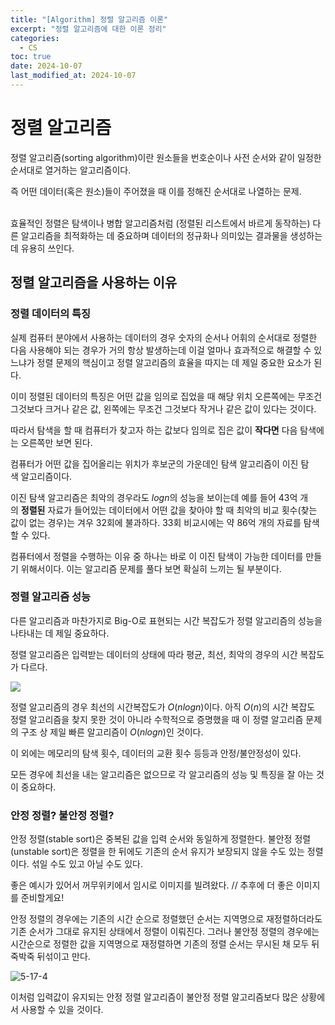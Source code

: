 ```yaml
---
title: "[Algorithm] 정렬 알고리즘 이론"
excerpt: "정렬 알고리즘에 대한 이론 정리"
categories: 
  - CS
toc: true
date: 2024-10-07
last_modified_at: 2024-10-07
---
```


# 정렬 알고리즘

정렬 알고리즘(sorting algorithm)이란 원소들을 번호순이나 사전 순서와 같이 일정한 순서대로 열거하는 알고리즘이다. 

즉 어떤 데이터(혹은 원소)들이 주어졌을 때 이를 정해진 순서대로 나열하는 문제.
<br><br>

효율적인 정렬은 탐색이나 병합 알고리즘처럼 (정렬된 리스트에서 바르게 동작하는) 다른 알고리즘을 최적화하는 데 중요하며 데이터의 정규화나 의미있는 결과물을 생성하는 데 유용히 쓰인다. 

## 정렬 알고리즘을 사용하는 이유
### 정렬 데이터의 특징

실제 컴퓨터 분야에서 사용하는 데이터의 경우 숫자의 순서나 어휘의 순서대로 정렬한 다음 사용해야 되는 경우가 거의 항상 발생하는데 이걸 얼마나 효과적으로 해결할 수 있느냐가 정렬 문제의 핵심이고 정렬 알고리즘의 효율을 따지는 데 제일 중요한 요소가 된다.

이미 정렬된 데이터의 특징은 어떤 값을 임의로 집었을 때 해당 위치 오른쪽에는 무조건 그것보다 크거나 같은 값, 왼쪽에는 무조건 그것보다 작거나 같은 값이 있다는 것이다. 

따라서 탐색을 할 때 컴퓨터가 찾고자 하는 값보다 임의로 집은 값이 **작다면** 다음 탐색에는 오른쪽만 보면 된다.

컴퓨터가 어떤 값을 집어올리는 위치가 후보군의 가운데인 탐색 알고리즘이 이진 탐색 알고리즘이다. 

이진 탐색 알고리즘은 최악의 경우라도 $log⁡n$의 성능을 보이는데 예를 들어 43억 개의 **정렬된** 자료가 들어있는 데이터에서 어떤 값을 찾아야 할 때 최악의 비교 횟수(찾는 값이 없는 경우)는 겨우 32회에 불과하다. 33회 비교시에는 약 86억 개의 자료를 탐색할 수 있다. 

컴퓨터에서 정렬을 수행하는 이유 중 하나는 바로 이 이진 탐색이 가능한 데이터를 만들기 위해서이다. 이는 알고리즘 문제를 풀다 보면 확실히 느끼는 될 부분이다.



### 정렬 알고리즘 성능

다른 알고리즘과 마찬가지로 Big-O로 표현되는 시간 복잡도가 정렬 알고리즘의 성능을 나타내는 데 제일 중요하다.

정렬 알고리즘은 입력받는 데이터의 상태에 따라 평균, 최선, 최악의 경우의 시간 복잡도가 다르다.

![](/Attatchments/241007/sort-algorithm-Big-O.png)

정렬 알고리즘의 경우 최선의 시간복잡도가 $O(nlogn)$이다.
아직 $O(n)$의 시간 복잡도 정렬 알고리즘을 찾지 못한 것이 아니라 수학적으로 증명했을 때 이 정렬 알고리즘 문제의 구조 상 제일 빠른 알고리즘이 $O(nlogn)$인 것이다.

이 외에는 메모리의 탐색 횟수, 데이터의 교환 횟수 등등과
안정/불안정성이 있다.

모든 경우에 최선을 내는 알고리즘은 없으므로 각 알고리즘의 성능 및 특징을 잘 아는 것이 중요하다.



### 안정 정렬? 불안정 정렬?

안정 정렬(stable sort)은 중복된 값을 입력 순서와 동일하게 정렬한다. 
불안정 정렬(unstable sort)은 정렬을 한 뒤에도 기존의 순서 유지가 보장되지 않을 수도 있는 정렬이다. 섞일 수도 있고 아닐 수도 있다.

좋은 예시가 있어서 꺼무위키에서 임시로 이미지를 빌려왔다.
// 추후에 더 좋은 이미지를 준비할게요!

안정 정렬의 경우에는 기존의 시간 순으로 정렬했던 순서는 지역명으로 재정렬하더라도 기존 순서가 그대로 유지된 상태에서 정렬이 이뤄진다. 그러나 불안정 정렬의 경우에는 시간순으로 정렬한 값을 지역명으로 재정렬하면 기존의 정렬 순서는 무시된 채 모두 뒤죽박죽 뒤섞이고 만다.  
  
![5-17-4](https://i.namu.wiki/i/eQSUWF3e97XxPv1T7GtWpFPBKjc5Nuwx1xypw_ZioU_NsX2RI07cWHY79Vo7J9GJUHu6_SHrnt7sy2ToqaeMpGMFx864iTpAZaA-vnG1k5ZYhLgYziDmexexPkJHycy9JNgCsPG36mutvt7d8s7mwA.webp)  


이처럼 입력값이 유지되는 안정 정렬 알고리즘이 불안정 정렬 알고리즘보다 많은 상황에서 사용할 수 있을 것이다.